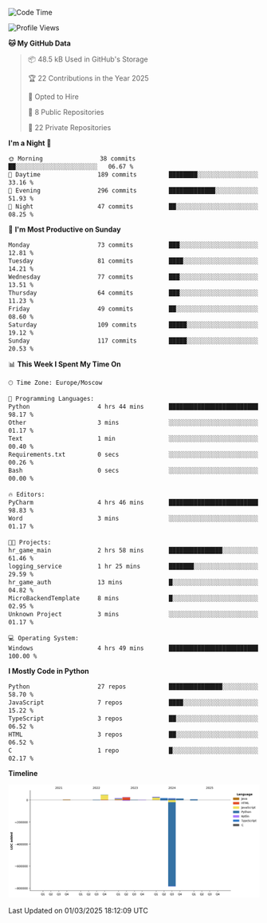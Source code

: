 <!--START_SECTION:waka-->
![Code Time](http://img.shields.io/badge/Code%20Time-612%20hrs%2013%20mins-blue)

![Profile Views](http://img.shields.io/badge/Profile%20Views-0-blue)

**🐱 My GitHub Data** 

> 📦 48.5 kB Used in GitHub's Storage 
 > 
> 🏆 22 Contributions in the Year 2025
 > 
> 💼 Opted to Hire
 > 
> 📜 8 Public Repositories 
 > 
> 🔑 22 Private Repositories 
 > 
**I'm a Night 🦉** 

```text
🌞 Morning                38 commits          ██░░░░░░░░░░░░░░░░░░░░░░░   06.67 % 
🌆 Daytime                189 commits         ████████░░░░░░░░░░░░░░░░░   33.16 % 
🌃 Evening                296 commits         █████████████░░░░░░░░░░░░   51.93 % 
🌙 Night                  47 commits          ██░░░░░░░░░░░░░░░░░░░░░░░   08.25 % 
```
📅 **I'm Most Productive on Sunday** 

```text
Monday                   73 commits          ███░░░░░░░░░░░░░░░░░░░░░░   12.81 % 
Tuesday                  81 commits          ████░░░░░░░░░░░░░░░░░░░░░   14.21 % 
Wednesday                77 commits          ███░░░░░░░░░░░░░░░░░░░░░░   13.51 % 
Thursday                 64 commits          ███░░░░░░░░░░░░░░░░░░░░░░   11.23 % 
Friday                   49 commits          ██░░░░░░░░░░░░░░░░░░░░░░░   08.60 % 
Saturday                 109 commits         █████░░░░░░░░░░░░░░░░░░░░   19.12 % 
Sunday                   117 commits         █████░░░░░░░░░░░░░░░░░░░░   20.53 % 
```


📊 **This Week I Spent My Time On** 

```text
🕑︎ Time Zone: Europe/Moscow

💬 Programming Languages: 
Python                   4 hrs 44 mins       █████████████████████████   98.17 % 
Other                    3 mins              ░░░░░░░░░░░░░░░░░░░░░░░░░   01.17 % 
Text                     1 min               ░░░░░░░░░░░░░░░░░░░░░░░░░   00.40 % 
Requirements.txt         0 secs              ░░░░░░░░░░░░░░░░░░░░░░░░░   00.26 % 
Bash                     0 secs              ░░░░░░░░░░░░░░░░░░░░░░░░░   00.00 % 

🔥 Editors: 
PyCharm                  4 hrs 46 mins       █████████████████████████   98.83 % 
Word                     3 mins              ░░░░░░░░░░░░░░░░░░░░░░░░░   01.17 % 

🐱‍💻 Projects: 
hr_game_main             2 hrs 58 mins       ███████████████░░░░░░░░░░   61.46 % 
logging_service          1 hr 25 mins        ███████░░░░░░░░░░░░░░░░░░   29.59 % 
hr_game_auth             13 mins             █░░░░░░░░░░░░░░░░░░░░░░░░   04.82 % 
MicroBackendTemplate     8 mins              █░░░░░░░░░░░░░░░░░░░░░░░░   02.95 % 
Unknown Project          3 mins              ░░░░░░░░░░░░░░░░░░░░░░░░░   01.17 % 

💻 Operating System: 
Windows                  4 hrs 49 mins       █████████████████████████   100.00 % 
```

**I Mostly Code in Python** 

```text
Python                   27 repos            ███████████████░░░░░░░░░░   58.70 % 
JavaScript               7 repos             ████░░░░░░░░░░░░░░░░░░░░░   15.22 % 
TypeScript               3 repos             ██░░░░░░░░░░░░░░░░░░░░░░░   06.52 % 
HTML                     3 repos             ██░░░░░░░░░░░░░░░░░░░░░░░   06.52 % 
C                        1 repo              █░░░░░░░░░░░░░░░░░░░░░░░░   02.17 % 
```



**Timeline**

![Lines of Code chart](https://raw.githubusercontent.com/adlemx/adlemx/main/assets/bar_graph.png)


 Last Updated on 01/03/2025 18:12:09 UTC
<!--END_SECTION:waka-->
